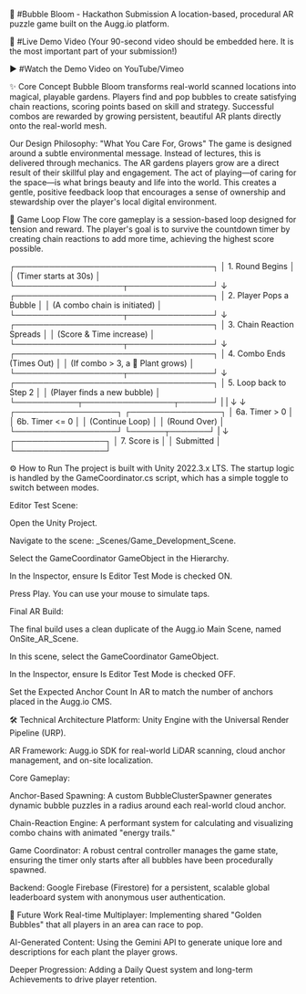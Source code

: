 🫧 #Bubble Bloom - Hackathon Submission
A location-based, procedural AR puzzle game built on the Augg.io platform.

🎥 #Live Demo Video
(Your 90-second video should be embedded here. It is the most important part of your submission!)

▶️ #Watch the Demo Video on YouTube/Vimeo

✨ Core Concept
Bubble Bloom transforms real-world scanned locations into magical, playable gardens. Players find and pop bubbles to create satisfying chain reactions, scoring points based on skill and strategy. Successful combos are rewarded by growing persistent, beautiful AR plants directly onto the real-world mesh.

Our Design Philosophy: "What You Care For, Grows"
The game is designed around a subtle environmental message. Instead of lectures, this is delivered through mechanics. The AR gardens players grow are a direct result of their skillful play and engagement. The act of playing—of caring for the space—is what brings beauty and life into the world. This creates a gentle, positive feedback loop that encourages a sense of ownership and stewardship over the player's local digital environment.

🔁 Game Loop Flow
The core gameplay is a session-based loop designed for tension and reward. The player's goal is to survive the countdown timer by creating chain reactions to add more time, achieving the highest score possible.

┌───────────────────────────────────┐
│   1. Round Begins                 │
│   (Timer starts at 30s)           │
└───────────────────┬───────────────┘
                    ↓
┌───────────────────────────────────┐
│   2. Player Pops a Bubble         │
│   (A combo chain is initiated)    │
└───────────────────┬───────────────┘
                    ↓
┌───────────────────────────────────┐
│   3. Chain Reaction Spreads       │
│   (Score & Time increase)         │
└───────────────────┬───────────────┘
                    ↓
┌───────────────────────────────────┐
│   4. Combo Ends (Times Out)       │
│   (If combo > 3, a 🌱 Plant grows)  │
└───────────────────┬───────────────┘
                    ↓
┌───────────────────────────────────┐
│   5. Loop back to Step 2          │
│   (Player finds a new bubble)     │
└───────────┬────────────────┬──────┘
            |                |
            ↓                ↓
┌──────────────────┐  ┌────────────────┐
│ 6a. Timer > 0    │  │ 6b. Timer <= 0 │
│ (Continue Loop)  │  │ (Round Over)   │
└──────────────────┘  └──────┬───────┘
                               |
                               ↓
                          ┌────────────────┐
                          │ 7. Score is    │
                          │    Submitted   │
                          └────────────────┘

⚙️ How to Run
The project is built with Unity 2022.3.x LTS. The startup logic is handled by the GameCoordinator.cs script, which has a simple toggle to switch between modes.

Editor Test Scene:

Open the Unity Project.

Navigate to the scene: _Scenes/Game_Development_Scene.

Select the GameCoordinator GameObject in the Hierarchy.

In the Inspector, ensure Is Editor Test Mode is checked ON.

Press Play. You can use your mouse to simulate taps.

Final AR Build:

The final build uses a clean duplicate of the Augg.io Main Scene, named OnSite_AR_Scene.

In this scene, select the GameCoordinator GameObject.

In the Inspector, ensure Is Editor Test Mode is checked OFF.

Set the Expected Anchor Count In AR to match the number of anchors placed in the Augg.io CMS.

🛠️ Technical Architecture
Platform: Unity Engine with the Universal Render Pipeline (URP).

AR Framework: Augg.io SDK for real-world LiDAR scanning, cloud anchor management, and on-site localization.

Core Gameplay:

Anchor-Based Spawning: A custom BubbleClusterSpawner generates dynamic bubble puzzles in a radius around each real-world cloud anchor.

Chain-Reaction Engine: A performant system for calculating and visualizing combo chains with animated "energy trails."

Game Coordinator: A robust central controller manages the game state, ensuring the timer only starts after all bubbles have been procedurally spawned.

Backend: Google Firebase (Firestore) for a persistent, scalable global leaderboard system with anonymous user authentication.

🚀 Future Work
Real-time Multiplayer: Implementing shared "Golden Bubbles" that all players in an area can race to pop.

AI-Generated Content: Using the Gemini API to generate unique lore and descriptions for each plant the player grows.

Deeper Progression: Adding a Daily Quest system and long-term Achievements to drive player retention.
